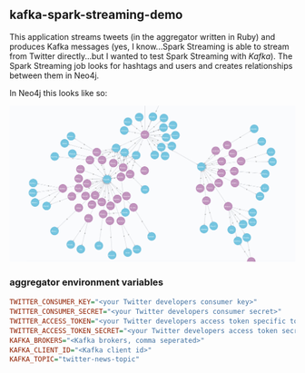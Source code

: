 ## kafka-spark-streaming-demo

This application streams tweets (in the aggregator written in Ruby) and produces Kafka messages (yes, I know...Spark Streaming is able to stream from Twitter directly...but I wanted to test Spark Streaming with _Kafka_). The Spark Streaming job looks for hashtags and users and creates relationships between them in Neo4j.

In Neo4j this looks like so:

![screenshot](assets/screenshot.png)

### aggregator environment variables

```ini
TWITTER_CONSUMER_KEY="<your Twitter developers consumer key>"
TWITTER_CONSUMER_SECRET="<your Twitter developers consumer secret>"
TWITTER_ACCESS_TOKEN="<your Twitter developers access token specific to your 'app'>"
TWITTER_ACCESS_TOKEN_SECRET="<your Twitter developers access token secret specific to your 'app'>"
KAFKA_BROKERS="<Kafka brokers, comma seperated>"
KAFKA_CLIENT_ID="<Kafka client id>"
KAFKA_TOPIC="twitter-news-topic"
```
